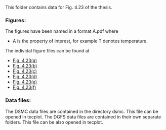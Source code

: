 This folder contains data for Fig. 4.23 of the thesis.

### Figures:  

The figures have been named in a format A.pdf where 
- A is the property of interest, for example T denotes temperature.

The individal figure files can be found at  
- [Fig. 4.23(a)](nden.pdf)
- [Fig. 4.23(b)](T.pdf)
- [Fig. 4.23(c)](Speed.pdf)
- [Fig. 4.23(d)](Pxy.pdf)
- [Fig. 4.23(e)](Qx.pdf)
- [Fig. 4.23(f)](Qy.pdf)


### Data files:  

The DSMC data files are contained in the directory dsmc. This file can be opened in tecplot.
The DGFS data files are contained in their own separate folders. This file can be also opened in tecplot.

